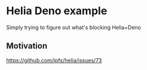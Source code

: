 # Helia Deno example

Simply trying to figure out what's blocking Helia+Deno

## Motivation

https://github.com/ipfs/helia/issues/73
